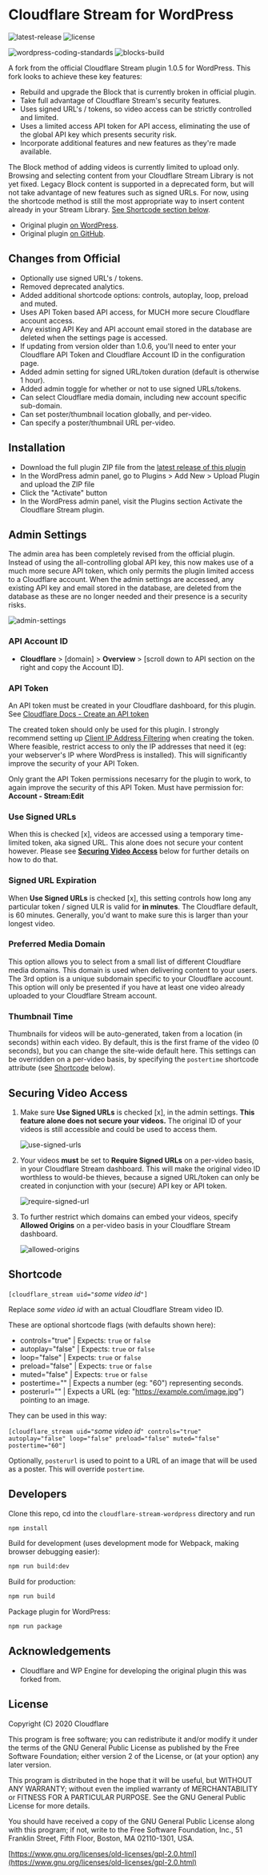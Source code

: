 # Cloudflare Stream for WordPress

![latest-release](https://badgen.net//github/release/B-Interactive/cloudflare-stream-wordpress)
![license](https://badgen.net//github/license/B-Interactive/cloudflare-stream-wordpress)

![wordpress-coding-standards](https://github.com/B-Interactive/cloudflare-stream-wordpress/actions/workflows/wpcs.yml/badge.svg)
![blocks-build](https://github.com/B-Interactive/cloudflare-stream-wordpress/actions/workflows/node.js.yml/badge.svg)

A fork from the official Cloudflare Stream plugin 1.0.5 for WordPress. This fork looks to achieve these key features:

- Rebuild and upgrade the Block that is currently broken in official plugin.
- Take full advantage of Cloudflare Stream's security features.
- Uses signed URL's / tokens, so video access can be strictly controlled and limited.
- Uses a limited access API token for API access, eliminating the use of the global API key which presents security risk.
- Incorporate additional features and new features as they're made available.

The Block method of adding videos is currently limited to upload only. Browsing and selecting content from your Cloudflare Stream Library is not yet fixed. Legacy Block content is supported in a deprecated form, but will not take advantage of new features such as signed URLs.
For now, using the shortcode method is still the most appropriate way to insert content already in your Stream Library. [See Shortcode section below](#shortcode).

- Original plugin [on WordPress](https://wordpress.org/plugins/cloudflare-stream/).
- Original plugin [on GitHub](https://github.com/cloudflare/stream-wordpress).

## Changes from Official

- Optionally use signed URL's / tokens.
- Removed deprecated analytics.
- Added additional shortcode options: controls, autoplay, loop, preload and muted.
- Uses API Token based API access, for MUCH more secure Cloudflare account access.
- Any existing API Key and API account email stored in the database are deleted when the settings page is accessed.
- If updating from version older than 1.0.6, you'll need to enter your Cloudflare API Token and Cloudflare Account ID in the configuration page.
- Added admin setting for signed URL/token duration (default is otherwise 1 hour).
- Added admin toggle for whether or not to use signed URLs/tokens.
- Can select Cloudflare media domain, including new account specific sub-domain.
- Can set poster/thumbnail location globally, and per-video.
- Can specify a poster/thumbnail URL per-video.

## Installation

- Download the full plugin ZIP file from the [latest release of this plugin](https://github.com/B-Interactive/cloudflare-stream-wordpress/releases/latest)
- In the WordPress admin panel, go to Plugins > Add New > Upload Plugin and upload the ZIP file
- Click the "Activate" button
- In the WordPress admin panel, visit the Plugins section Activate the Cloudflare Stream plugin.

## Admin Settings

The admin area has been completely revised from the official plugin. Instead of using the all-controlling global API key, this now makes use of a much more secure API token, which only permits the plugin limited access to a Cloudflare account. When the admin settings are accessed, any existing API key and email stored in the database, are deleted from the database as these are no longer needed and their presence is a security risks.

![admin-settings](https://github.com/B-Interactive/cloudflare-stream-wordpress/assets/16984998/8b41a360-23d0-4230-99f0-7754ffc93c0f)

### API Account ID

- **Cloudflare** > [domain] > **Overview** > [scroll down to API section on the right and copy the Account ID].

### API Token

An API token must be created in your Cloudflare dashboard, for this plugin.
See [Cloudflare Docs - Create an API token](https://developers.cloudflare.com/fundamentals/api/get-started/create-token/)

The created token should only be used for this plugin. I strongly recommend setting up [Client IP Address Filtering](https://developers.cloudflare.com/fundamentals/api/how-to/restrict-tokens) when creating the token. Where feasible, restrict access to only the IP addresses that need it (eg: your webserver's IP where WordPress is installed).  This will significantly improve the security of your API Token.

Only grant the API Token permissions necesarry for the plugin to work, to again improve the security of this API Token.
  Must have permission for: **Account - Stream:Edit**

### Use Signed URLs

When this is checked [x], videos are accessed using a temporary time-limited token, aka signed URL. This alone does not secure your content however. Please see **[Securing Video Access](#securing-video-access)** below for further details on how to do that.

### Signed URL Expiration

When **Use Signed URLs** is checked [x], this setting controls how long any particular token / signed ULR is valid for **in minutes**. The Cloudflare default, is 60 minutes. Generally, you'd want to make sure this is larger than your longest video.

### Preferred Media Domain

This option allows you to select from a small list of different Cloudflare media domains. This domain is used when delivering content to your users. The 3rd option is a unique subdomain specific to your Cloudflare account. This option will only be presented if you have at least one video already uploaded to your Cloudflare Stream account.

### Thumbnail Time

Thumbnails for videos will be auto-generated, taken from a location (in seconds) within each video.  By default, this is the first frame of the video (0 seconds), but you can change the site-wide default here.  This settings can be overridden on a per-video basis, by specifying the `postertime` shortcode attribute (see [Shortcode](#shortcode) below).


## Securing Video Access

1. Make sure **Use Signed URLs** is checked [x], in the admin settings. **This feature alone does not secure your videos.** The original ID of your videos is still accessible and could be used to access them.
    
    ![use-signed-urls](https://user-images.githubusercontent.com/16984998/166195570-6e2ecfd4-72af-4f11-a52c-f615df470a36.png)
    
2. Your videos **must** be set to **Require Signed URLs** on a per-video basis, in your Cloudflare Stream dashboard. This will make the original video ID worthless to would-be thieves, because a signed URL/token can only be created in conjunction with your (secure) API key or API token.
    
    ![require-signed-url](https://user-images.githubusercontent.com/16984998/166195689-f52c48c6-86f4-40c5-8e96-b9f6ae5790d0.png)
    
3. To further restrict which domains can embed your videos, specify **Allowed Origins** on a per-video basis in your Cloudflare Stream dashboard.
    
    ![allowed-origins](https://user-images.githubusercontent.com/16984998/166195828-80c23260-fc02-47bb-89b1-ceb8a4217638.png)
    

## Shortcode

`[cloudflare_stream uid="`_some video id_`"]`

Replace _some video id_ with an actual Cloudflare Stream video ID.

These are optional shortcode flags (with defaults shown here):

- controls="true" | Expects: `true` or `false`
- autoplay="false" | Expects: `true` or `false`
- loop="false" | Expects: `true` or `false`
- preload="false" | Expects: `true` or `false`
- muted="false" | Expects: `true` or `false`
- postertime="" | Expects a number (eg: "60") representing seconds. 
- posterurl="" | Expects a URL (eg: "https://example.com/image.jpg") pointing to an image.

They can be used in this way:

`[cloudflare_stream uid="`_some video id_`" controls="true" autoplay="false" loop="false" preload="false" muted="false" postertime="60"]`

Optionally, `posterurl` is used to point to a URL of an image that will be used as a poster.  This will override `postertime`.

## Developers

Clone this repo, cd into the `cloudflare-stream-wordpress` directory and run

```bash
npm install
```

Build for development (uses development mode for Webpack, making browser debugging easier):

```bash
npm run build:dev
```

Build for production:

```bash
npm run build
```

Package plugin for WordPress:

```bash
npm run package
```

## Acknowledgements

- Cloudflare and WP Engine for developing the original plugin this was forked from.

## License

Copyright (C) 2020 Cloudflare

This program is free software; you can redistribute it and/or
modify it under the terms of the GNU General Public License
as published by the Free Software Foundation; either version 2
of the License, or (at your option) any later version.

This program is distributed in the hope that it will be useful,
but WITHOUT ANY WARRANTY; without even the implied warranty of
MERCHANTABILITY or FITNESS FOR A PARTICULAR PURPOSE. See the
GNU General Public License for more details.

You should have received a copy of the GNU General Public License
along with this program; if not, write to the Free Software
Foundation, Inc., 51 Franklin Street, Fifth Floor, Boston, MA 02110-1301, USA.

[https://www.gnu.org/licenses/old-licenses/gpl-2.0.html](https://www.gnu.org/licenses/old-licenses/gpl-2.0.html)
